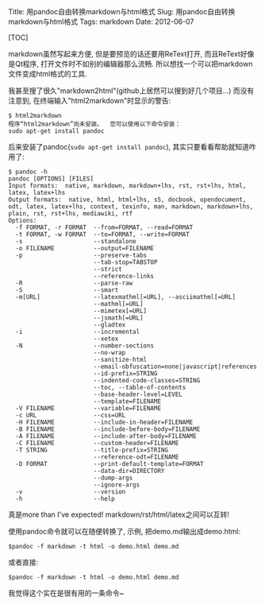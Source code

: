 Title: 用pandoc自由转换markdown与html格式
Slug: 用pandoc自由转换markdown与html格式
Tags: markdown
Date: 2012-06-07
 
[TOC] 
 
markdown虽然写起来方便, 但是要预览的话还要用ReText打开, 而且ReText好像是Qt程序, 打开文件时不如别的编辑器那么流畅. 所以想找一个可以把markdown文件变成html格式的工具.

我甚至搜了很久"markdown2html"(github上居然可以搜到好几个项目...) 而没有注意到, 在终端输入"html2markdown"时显示的警告:

    $ html2markdown
    程序“html2markdown”尚未安装。  您可以使用以下命令安装：
    sudo apt-get install pandoc

后来安装了pandoc(`sudo apt-get install pandoc`), 其实只要看看帮助就知道咋用了: 

    $ pandoc -h
    pandoc [OPTIONS] [FILES]
    Input formats:  native, markdown, markdown+lhs, rst, rst+lhs, html, latex, latex+lhs
    Output formats:  native, html, html+lhs, s5, docbook, opendocument, odt, latex, latex+lhs, context, texinfo, man, markdown, markdown+lhs, plain, rst, rst+lhs, mediawiki, rtf
    Options:
      -f FORMAT, -r FORMAT  --from=FORMAT, --read=FORMAT                    
      -t FORMAT, -w FORMAT  --to=FORMAT, --write=FORMAT                     
      -s                    --standalone                                    
      -o FILENAME           --output=FILENAME                               
      -p                    --preserve-tabs                                 
                            --tab-stop=TABSTOP                              
                            --strict                                        
                            --reference-links                               
      -R                    --parse-raw                                     
      -S                    --smart                                         
      -m[URL]               --latexmathml[=URL], --asciimathml[=URL]        
                            --mathml[=URL]                                  
                            --mimetex[=URL]                                 
                            --jsmath[=URL]                                  
                            --gladtex                                       
      -i                    --incremental                                   
                            --xetex                                         
      -N                    --number-sections                               
                            --no-wrap                                       
                            --sanitize-html                                 
                            --email-obfuscation=none|javascript|references  
                            --id-prefix=STRING                              
                            --indented-code-classes=STRING                  
                            --toc, --table-of-contents                      
                            --base-header-level=LEVEL                       
                            --template=FILENAME                             
      -V FILENAME           --variable=FILENAME                             
      -c URL                --css=URL                                       
      -H FILENAME           --include-in-header=FILENAME                    
      -B FILENAME           --include-before-body=FILENAME                  
      -A FILENAME           --include-after-body=FILENAME                   
      -C FILENAME           --custom-header=FILENAME                        
      -T STRING             --title-prefix=STRING                           
                            --reference-odt=FILENAME                        
      -D FORMAT             --print-default-template=FORMAT                 
                            --data-dir=DIRECTORY                            
                            --dump-args                                     
                            --ignore-args                                   
      -v                    --version                                       
      -h                    --help       

真是more than I've expected! markdown/rst/html/latex之间可以互转!

使用pandoc命令就可以在随便转换了, 示例, 把demo.md输出成demo.html:

`$pandoc -f markdown -t html -o demo.html demo.md`

或者直接:

`$pandoc -f markdown -t html -o demo.html demo.md`

我觉得这个实在是很有用的一条命令~

